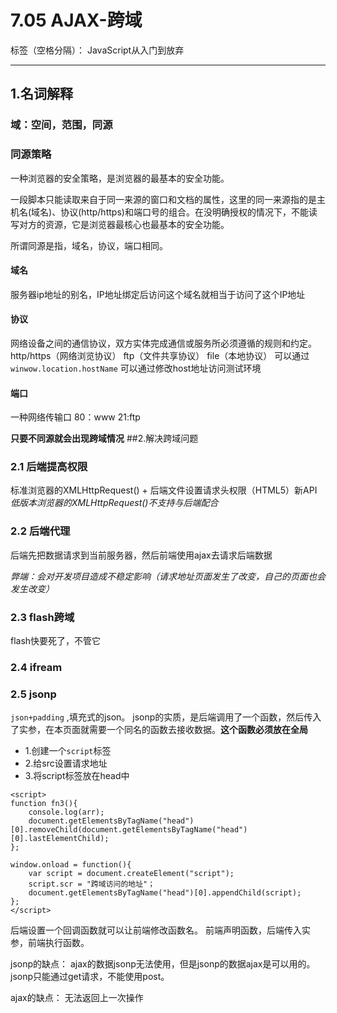 # 7.05 AJAX-跨域

标签（空格分隔）： JavaScript从入门到放弃

---

## 1.名词解释
### 域：空间，范围，同源

### 同源策略
一种浏览器的安全策略，是浏览器的最基本的安全功能。

 一段脚本只能读取来自于同一来源的窗口和文档的属性，这里的同一来源指的是主机名(域名)、协议(http/https)和端口号的组合。在没明确授权的情况下，不能读写对方的资源，它是浏览器最核心也最基本的安全功能。
 
 所谓同源是指，域名，协议，端口相同。

#### 域名
服务器ip地址的别名，IP地址绑定后访问这个域名就相当于访问了这个IP地址

#### 协议
网络设备之间的通信协议，双方实体完成通信或服务所必须遵循的规则和约定。
http/https（网络浏览协议）
ftp（文件共享协议）
file（本地协议）
可以通过`winwow.location.hostName`
可以通过修改host地址访问测试环境

#### 端口
一种网络传输口
80：www
21:ftp

**只要不同源就会出现跨域情况**
##2.解决跨域问题

### 2.1 后端提高权限
标准浏览器的XMLHttpRequest() + 后端文件设置请求头权限（HTML5）新API  
*低版本浏览器的XMLHttpRequest()不支持与后端配合*
### 2.2 后端代理
后端先把数据请求到当前服务器，然后前端使用ajax去请求后端数据

*弊端：会对开发项目造成不稳定影响（请求地址页面发生了改变，自己的页面也会发生改变）*

### 2.3 flash跨域
flash快要死了，不管它

### 2.4  ifream

### 2.5 jsonp
`json+padding` ,填充式的json。
jsonp的实质，是后端调用了一个函数，然后传入了实参，在本页面就需要一个同名的函数去接收数据。**这个函数必须放在全局**

 - 1.创建一个`script`标签
 - 2.给src设置请求地址
 - 3.将script标签放在head中
 
```
<script>
function fn3(){
    console.log(arr);
    document.getElementsByTagName("head")[0].removeChild(document.getElementsByTagName("head")[0].lastElementChild);
};

window.onload = function(){
    var script = document.createElement("script");
    script.scr = "跨域访问的地址"；
    document.getElementsByTagName("head")[0].appendChild(script);
};
</script>
```
后端设置一个回调函数就可以让前端修改函数名。
前端声明函数，后端传入实参，前端执行函数。

jsonp的缺点：
ajax的数据jsonp无法使用，但是jsonp的数据ajax是可以用的。
jsonp只能通过get请求，不能使用post。

ajax的缺点：
无法返回上一次操作
